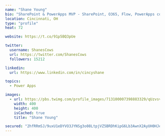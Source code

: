 ```yaml
---
name: "Shane Young"
bio: "SharePoint & PowerApps MVP - SharePoint, O365, Flow, PowerApps consulting? @PowerApps911 | Pure Snark? You found it."
location: Cincinnati, OH
type: "profile"
heat: 72

website: https://t.co/91p5BQ3pUe

twitter:
  username: ShanesCows
  url: https://twitter.com/ShanesCows
  followers: 15212

linkedin:
  url: https://www.linkedin.com/in/cincyshane

topics:
  - Power Apps

images:
  - url: https://pbs.twimg.com/profile_images/713100007398883329/qUzvsvQ3_400x400.jpg
    width: 400
    height: 400
    isCached: true
    title: "Shane Young"

secured: "2hfRRmSJ/9uxU1eDYVO3JYNSg3o08LtpjVZ5BRDhKipG6Lb3AwnX2AyUH0HJegHKQ3sgNYmmG03lzfN/wcLxzOlv64TvUR2rF2GaVQmyIZ7zBpDJIhYzupXD4yI0HPMl4yqdbJp4n9sGztpgE1HzoQ848ZAZASHFdy0nSEloYQS2YRd5THscB9AoLIdw5f/H7PcOjDSdhAuSwza5msHhFzKbTKN7BxXu5M6Epo7KvRzKv/EXCRPtblTqq1OcbqlCXQrfXPKiOxBth8ZBqRSYnAZnwnvwfoIjchDB5cUq5wetoyevauLWnpsoHs/JFvkbWxz2jfX9pvcegV2H33wxkhnKCMvFfaHDLeThiOVsONszoGdXty0Gi2A/EYmchbehE0RtFzF/kxJu/aLHDvSDvyTRqVW1NdUym535uYuxNHU=;hsRSPlc9M4cZwml2mdUFNQ=="
---
```


